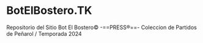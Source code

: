 # BotElBostero.TK
Repositorio del Sitio Bot El Bostero©   -==PRESS®==-
Coleccion de Partidos de Peñarol / Temporada 2024
